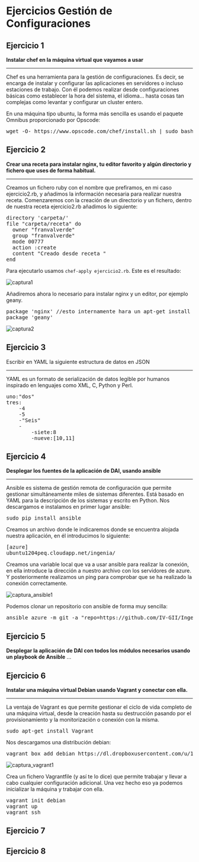 Ejercicios Gestión de Configuraciones
=====================================
Ejercicio 1
-----------
<strong>Instalar chef en la máquina virtual que vayamos a usar</strong><hr>
Chef es una herramienta para la gestión de configuraciones. Es decir, se encarga de instalar y configurar las aplicaciones en servidores o incluso estaciones de trabajo. Con él podemos realizar desde configuraciones básicas como establecer la hora del sistema, el idioma… hasta cosas tan complejas como levantar y configurar un cluster entero.

En una máquina tipo ubuntu, la forma más sencilla es usando el paquete Omnibus proporcionado por Opscode:
<pre>
wget -O- https://www.opscode.com/chef/install.sh | sudo bash
</pre>

Ejercicio 2
-----------
<strong>Crear una receta para instalar nginx, tu editor favorito y algún directorio y fichero que uses de forma habitual.</strong><hr>
Creamos un fichero ruby con el nombre que prefiramos, en mi caso ejercicio2.rb, y añadimos la información necesaria para realizar nuestra receta.
Comenzaremos con la creación de un directorio y un fichero, dentro de nuestra receta ejercicio2.rb añadimos lo siguiente:
<pre>
directory 'carpeta/'
file "carpeta/receta" do
  owner "franvalverde"
  group "franvalverde"
  mode 00777
  action :create
  content "Creado desde receta "
end
</pre>
Para ejecutarlo usamos `chef-apply ejercicio2.rb`. Este es el resultado:

![captura1](https://dl.dropbox.com/s/ksb0iojg0bdsovx/receta_carpeta.png)

Añadiremos ahora lo necesario para instalar nginx y un editor, por ejemplo geany. 
<pre>
package 'nginx' //esto internamente hara un apt-get install
package 'geany'
</pre>
![captura2](https://dl.dropbox.com/s/41cr4qsl6zqv72w/receta_geany.png)

Ejercicio 3
-----------
<srong>Escribir en YAML la siguiente estructura de datos en JSON</strong><hr>
YAML es un formato de serialización de datos legible por humanos inspirado en lenguajes como XML, C, Python y Perl.
<pre>
uno:"dos"
tres:
    -4
    -5
    -"Seis"
    -
        -siete:8
        -nueve:[10,11]
</pre>

Ejercicio 4 
-----------
<strong>Desplegar los fuentes de la aplicación de DAI, usando ansible</strong>
<hr>
Ansible es sistema de gestión remota de configuración que permite gestionar simultáneamente miles de sistemas diferentes. Está basado en YAML para la descripción de los sistemas y escrito en Python.
Nos descargamos e instalamos en primer lugar ansible:
<pre>
sudo pip install ansible
</pre>
Creamos un archivo donde le indicaremos donde se encuentra alojada nuestra aplicación, en él introducimos lo siguiente:
<pre>
[azure]
ubuntu1204peq.cloudapp.net/ingenia/
</pre>
Creamos una variable local que va a usar ansible para realizar la conexión, en ella introduce la dirección a nuestro archivo con los servidores de azure. Y posteriormente realizamos un ping para comprobar que se ha realizado la conexión correctamente.

![captura_ansible1](https://dl.dropbox.com/s/kmwr3e9rs0bu4d9/ansible_azure.png)

Podemos clonar un repositorio con ansible de forma muy sencilla:
<pre>
ansible azure -m git -a "repo=https://github.com/IV-GII/Ingenia.git dest=~/ansible_ingenia vesion=HEAD" -vvvv
</pre>

Ejercicio 5 
-----------
<strong>Desplegar la aplicación de DAI con todos los módulos necesarios usando un playbook de Ansible</strong>
...

Ejercicio 6
-----------
<strong>Instalar una máquina virtual Debian usando Vagrant y conectar con ella.</strong><hr>
La ventaja de Vagrant es que permite gestionar el ciclo de vida completo de una máquina virtual, desde la creación hasta su destrucción pasando por el provisionamiento y la monitorización o conexión con la misma. 
<pre>
sudo apt-get install Vagrant
</pre>
Nos descargamos una distribución debian:
<pre>
vagrant box add debian https://dl.dropboxusercontent.com/u/197673519/debian-7.2.0.box
</pre>

![captura_vagrant1](https://dl.dropbox.com/s/oejm260fl1kaguj/vagrant.png)


Crea un fichero Vagrantfile (y así te lo dice) que permite trabajar y llevar a cabo cualquier configuración adicional. Una vez hecho eso ya podemos inicializar la máquina y trabajar con ella.

<pre>
vagrant init debian
vagrant up
vagrant ssh
</pre>

Ejercicio 7
-----------
Ejercicio 8
-----------

